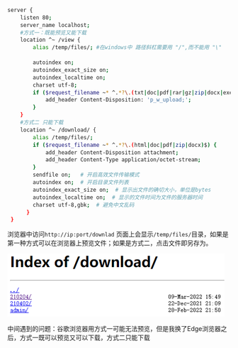 

```sh

server {
    listen 80;
    server_name localhost;
    #方式一：既能预览又能下载
    location ^~ /view {
    	alias /temp/files/; #在windows中 路径斜杠需要用 "/",而不能用 "\"

        autoindex on;
        autoindex_exact_size on;
        autoindex_localtime on;
        charset utf-8;
        if ($request_filename ~* ^.*?\.(txt|doc|pdf|rar|gz|zip|docx|exe|xlsx|ppt|pptx)$){
        	add_header Content-Disposition: 'p_w_upload;';
        }
 	}
 	#方式二 只能下载
    location ^~ /download/ {
    	alias /temp/files/;
		if ($request_filename ~* ^.*?\.(html|doc|pdf|zip|docx)$) {
            add_header Content-Disposition attachment;
            add_header Content-Type application/octet-stream;
        }
        sendfile on;   # 开启高效文件传输模式
        autoindex on;  # 开启目录文件列表
        autoindex_exact_size on;  # 显示出文件的确切大小，单位是bytes
        autoindex_localtime on;  # 显示的文件时间为文件的服务器时间
        charset utf-8,gbk;  # 避免中文乱码
      }
 }
```
浏览器中访问``` http://ip:port/downlad ``` 页面上会显示```/temp/files/```目录，如果是第一种方式可以在浏览器上预览文件；如果是方式二，点击文件即另存为。

![image-20220309170016189](images/image-20220309170016189.png)

中间遇到的问题：谷歌浏览器用方式一可能无法预览，但是我换了Edge浏览器之后，方式一既可以预览又可以下载，方式二只能下载

